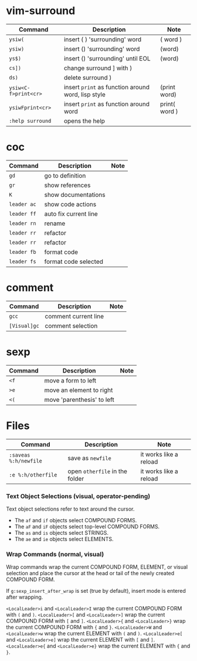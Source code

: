 # vim-surround

| Command                 | Description                                        | Note                    |
| ----------------------- | ---------------------------------------            | ----------------------- |
| `ysiw(`                 | insert (	) 'surrounding' word                     | ( word )                |
| `ysiw)`                 | insert () 'surrounding' word                       | (word)                  |
| `ys$)`                  | insert () 'surrounding' until EOL                  | (word)                  |
| `cs])`                  | change surround ] with )                           |                         |
| `ds)`                   | delete surround )                                  |                         |
| `ysiw<C-f>print<cr>`    | insert `print` as function around word, lisp style | (print word)            |
| `ysiwFprint<cr>`        | insert `print` as function around word             | print( word )           |
| `:help surround`        | opens the help                                     |                         |

# coc

| Command                 | Description                                        | Note                    |
| ----------------------- | ---------------------------------------            | ----------------------- |
| `gd`                    | go to definition                                   |                         |
| `gr`                    | show references                                    |                         |
| `K`                     | show documentations                                |                         |
| `leader ac`    | show code actions|                         |
| `leader ff`    | auto fix current line |                         |
| `leader rn`             | rename                                             |                         |
| `leader rr`             | refactor                                           |                         |
| `leader rr`             | refactor                                           |                         |
| `leader fb`             | format code                                        |                         |
| `leader fs`             | format code selected                               |                         |

# comment

| Command                 | Description                             | Note                    |
| ----------------------- | --------------------------------------- | ----------------------- |
| `gcc`                   | comment current line                    |                         |
| `[Visual]gc`            | comment selection                       |                         |

# sexp

| Command                 | Description                             | Note                    |
| ----------------------- | --------------------------------------- | ----------------------- |
| `<f`                    | move a form to left                     |
| `>e`                    | move an element to right                |
| `<(`                    | move 'parenthesis' to left              |

# Files

| Command                 | Description                             | Note                    |
| ----------------------- | --------------------------------------- | ----------------------- |
| `:saveas %:h/newfile`   | save as `newfile`                       | it works like a reload  |
| `:e %:h/otherfile`        | open `otherfile` in the folder        | it works like a reload  |


### Text Object Selections (visual, operator-pending)
Text object selections refer to text around the cursor.

- The `af` and `if` objects select COMPOUND FORMS.
- The `aF` and `iF` objects select top-level COMPOUND FORMS.
- The `as` and `is` objects select STRINGS.
- The `ae` and `ie` objects select ELEMENTS.

### Wrap Commands (normal, visual)
Wrap commands wrap the current COMPOUND FORM, ELEMENT, or visual selection and place the cursor at the head or tail of the newly created COMPOUND FORM.

If `g:sexp_insert_after_wrap` is set (true by default), insert mode is entered after wrapping.

`<LocalLeader>i` and `<LocalLeader>I` wrap the current COMPOUND FORM with `(` and `)`.
`<LocalLeader>[` and `<LocalLeader>]` wrap the current COMPOUND FORM with `[` and `]`.
`<LocalLeader>{` and `<LocalLeader>}` wrap the current COMPOUND FORM with `{` and `}`.
`<LocalLeader>W` and `<LocalLeader>w` wrap the current ELEMENT with `(` and
`)`.
`<LocalLeader>e[` and `<LocalLeader>e]` wrap the current ELEMENT with `[` and `]`.
`<LocalLeader>e{` and `<LocalLeader>e}` wrap the current ELEMENT with `{` and `}`.
